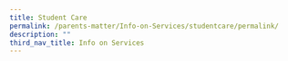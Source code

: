 ```yaml
---
title: Student Care
permalink: /parents-matter/Info-on-Services/studentcare/permalink/
description: ""
third_nav_title: Info on Services
---
```

